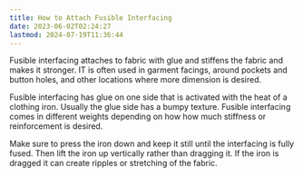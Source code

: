 ```yaml
---
title: How to Attach Fusible Interfacing
date: 2023-06-02T02:24:27
lastmod: 2024-07-19T11:36:44
---
```


Fusible interfacing attaches to fabric with glue and stiffens the fabric and makes it stronger. IT is often used in garment facings, around pockets and button holes, and other locations where more dimension is desired.

Fusible interfacing has glue on one side that is activated with the heat of a clothing iron. Usually the glue side has a bumpy texture. Fusible interfacing comes in different weights depending on how how much stiffness or reinforcement is desired.

Make sure to press the iron down and keep it still until the interfacing is fully fused. Then lift the iron up vertically rather than dragging it. If the iron is dragged it can create ripples or stretching of the fabric.
